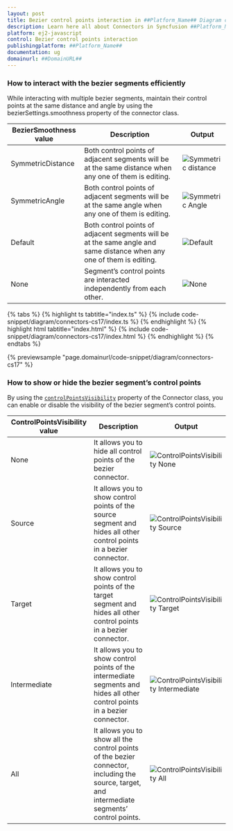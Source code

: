 ```yaml
---
layout: post
title: Bezier control points interaction in ##Platform_Name## Diagram control | Syncfusion
description: Learn here all about Connectors in Syncfusion ##Platform_Name## Diagram control of Syncfusion Essential JS 2 and more.
platform: ej2-javascript
control: Bezier control points interaction
publishingplatform: ##Platform_Name##
documentation: ug
domainurl: ##DomainURL##
---
```


### How to interact with the bezier segments efficiently

While interacting with multiple bezier segments, maintain their control points at the same distance and angle by using the bezierSettings.smoothness property of the connector class.

| BezierSmoothness value | Description | Output |
|-------- | -------- | -------- |
| SymmetricDistance| Both control points of adjacent segments will be at the same distance when any one of them is editing. | ![Symmetric distance](../../../images/Symmetric-distance.gif) |
| SymmetricAngle | Both control points of adjacent segments will be at the same angle when any one of them is editing. | ![Symmetric Angle](../../../images/symmetric-Angle.gif) |
| Default | Both control points of adjacent segments will be at the same angle and same distance when any one of them is editing. | ![Default](../../../images/DefaultSymmetric.gif) |
| None | Segment’s control points are interacted independently from each other. | ![None](../../../images/SymmetricNone.gif) |

{% tabs %}
{% highlight ts tabtitle="index.ts" %}
{% include code-snippet/diagram/connectors-cs17/index.ts %}
{% endhighlight %}
{% highlight html tabtitle="index.html" %}
{% include code-snippet/diagram/connectors-cs17/index.html %}
{% endhighlight %}
{% endtabs %}
        
{% previewsample "page.domainurl/code-snippet/diagram/connectors-cs17" %}

### How to show or hide the bezier segment’s control points

By using the [`controlPointsVisibility`](../api/diagram/controlPointsVisibility/) property of the Connector class, you can enable or disable the visibility of the bezier segment’s control points.

| ControlPointsVisibility value | Description | Output |
|-------- | -------- | -------- |
| None |It allows you to hide all control points of the bezier connector. | ![ControlPointsVisibility None](../../../images/Symmetric-distance.gif) |
| Source | It allows you to show control points of the source segment and hides all other control points in a bezier connector. | ![ControlPointsVisibility Source](../../../images/symmetric-Angle.gif) |
| Target | It allows you to show control points of the target segment and hides all other control points in a bezier connector. | ![ControlPointsVisibility Target](../../../images/DefaultSymmetric.gif) |
| Intermediate | It allows you to show control points of the intermediate segments and hides all other control points in a bezier connector.| ![ControlPointsVisibility Intermediate](../../../images/SymmetricNone.gif) |
| All | It allows you to show all the control points of the bezier connector, including the source, target, and intermediate segments’ control points. | ![ControlPointsVisibility All](../../../images/SymmetricNone.gif) |
